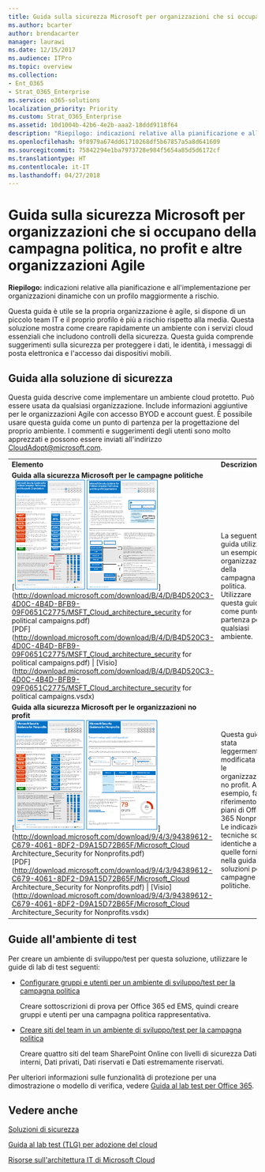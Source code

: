 ```yaml
---
title: Guida sulla sicurezza Microsoft per organizzazioni che si occupano della campagna politica, no profit e altre organizzazioni Agile
ms.author: bcarter
author: brendacarter
manager: laurawi
ms.date: 12/15/2017
ms.audience: ITPro
ms.topic: overview
ms.collection:
- Ent_O365
- Strat_O365_Enterprise
ms.service: o365-solutions
localization_priority: Priority
ms.custom: Strat_O365_Enterprise
ms.assetid: 10d1004b-42b6-4e2b-aaa2-18ddd9118f64
description: "Riepilogo: indicazioni relative alla pianificazione e all'implementazione per organizzazioni dinamiche con un profilo maggiormente a rischio."
ms.openlocfilehash: 9f8979a674dd61710268df5b67857a5a8d641609
ms.sourcegitcommit: 75842294e1ba7973728e984f5654a85d5d6172cf
ms.translationtype: HT
ms.contentlocale: it-IT
ms.lasthandoff: 04/27/2018
---
```

# <a name="microsoft-security-guidance-for-political-campaigns-nonprofits-and-other-agile-organizations"></a>Guida sulla sicurezza Microsoft per organizzazioni che si occupano della campagna politica, no profit e altre organizzazioni Agile

 **Riepilogo:** indicazioni relative alla pianificazione e all'implementazione per organizzazioni dinamiche con un profilo maggiormente a rischio.
  
Questa guida è utile se la propria organizzazione è agile, si dispone di un piccolo team IT e il proprio profilo è più a rischio rispetto alla media. Questa soluzione mostra come creare rapidamente un ambiente con i servizi cloud essenziali che includono controlli della sicurezza. Questa guida comprende suggerimenti sulla sicurezza per proteggere i dati, le identità, i messaggi di posta elettronica e l'accesso dai dispositivi mobili.
  
## <a name="security-solution-guidance"></a>Guida alla soluzione di sicurezza

Questa guida descrive come implementare un ambiente cloud protetto. Può essere usata da qualsiasi organizzazione. Include informazioni aggiuntive per le organizzazioni Agile con accesso BYOD e account guest. È possibile usare questa guida come un punto di partenza per la progettazione del proprio ambiente. I commenti e suggerimenti degli utenti sono molto apprezzati e possono essere inviati all'indirizzo [CloudAdopt@microsoft.com](mailto:CloudAdopt@microsoft.com). 
  
|||
|:-----|:-----|
|**Elemento** <br/> |**Descrizione** <br/> |
|**Guida alla sicurezza Microsoft per le campagne politiche** <br/> [![Anteprima per il set di poster ridotto.](images/d370ce28-ca40-4930-9a2c-907312aa06c8.png)](http://download.microsoft.com/download/B/4/D/B4D520C3-4D0C-4B4D-BFB9-09F0651C2775/MSFT_Cloud_architecture_security for political campaigns.pdf) <br/> [PDF](http://download.microsoft.com/download/B/4/D/B4D520C3-4D0C-4B4D-BFB9-09F0651C2775/MSFT_Cloud_architecture_security for political campaigns.pdf) \| [Visio](http://download.microsoft.com/download/B/4/D/B4D520C3-4D0C-4B4D-BFB9-09F0651C2775/MSFT_Cloud_architecture_security for political campaigns.vsdx) <br/> |La seguente guida utilizza un esempio di organizzazione della campagna politica. Utilizzare questa guida come punto di partenza per qualsiasi ambiente.  <br/> |
|**Guida alla sicurezza Microsoft per le organizzazioni no profit** <br/> [![Immagine di anteprima per file scaricabile](images/e4784889-1c69-4067-9a8f-31d31d1eceea.png)](http://download.microsoft.com/download/9/4/3/94389612-C679-4061-8DF2-D9A15D72B65F/Microsoft_Cloud Architecture_Security for Nonprofits.pdf) <br/> [PDF](http://download.microsoft.com/download/9/4/3/94389612-C679-4061-8DF2-D9A15D72B65F/Microsoft_Cloud Architecture_Security for Nonprofits.pdf) \| [Visio](http://download.microsoft.com/download/9/4/3/94389612-C679-4061-8DF2-D9A15D72B65F/Microsoft_Cloud Architecture_Security for Nonprofits.vsdx) <br/> |Questa guida è stata leggermente modificata per le organizzazioni no profit. Ad esempio, fa riferimento ai piani di Office 365 Nonprofit. Le indicazioni tecniche sono identiche a quelle fornite nella guida alle soluzioni per le campagne politiche.  <br/> |
   
## <a name="test-lab-guides"></a>Guide all'ambiente di test

Per creare un ambiente di sviluppo/test per questa soluzione, utilizzare le guide di lab di test seguenti: 
  
- [Configurare gruppi e utenti per un ambiente di sviluppo/test per la campagna politica](configure-groups-and-users-for-a-political-campaign-dev-test-environment.md)
    
     Creare sottoscrizioni di prova per Office 365 ed EMS, quindi creare gruppi e utenti per una campagna politica rappresentativa.
    
- [Creare siti del team in un ambiente di sviluppo/test per la campagna politica](create-team-sites-in-a-political-campaign-dev-test-environment.md)
    
    Creare quattro siti del team SharePoint Online con livelli di sicurezza Dati interni, Dati privati, Dati riservati e Dati estremamente riservati.
    
Per ulteriori informazioni sulle funzionalità di protezione per una dimostrazione o modello di verifica, vedere [Guida al lab test per Office 365](http://aka.ms/o365tlgs).
  
## <a name="see-also"></a>Vedere anche

[Soluzioni di sicurezza](security-solutions.md)
  
[Guida al lab test (TLG) per adozione del cloud](cloud-adoption-test-lab-guides-tlgs.md)
  
[Risorse sull'architettura IT di Microsoft Cloud](microsoft-cloud-it-architecture-resources.md)



